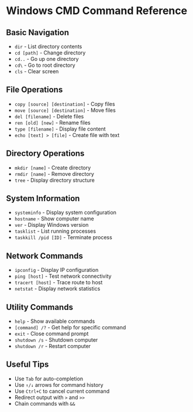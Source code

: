 # Windows CMD Command Reference

## Basic Navigation
- `dir` - List directory contents
- `cd [path]` - Change directory
- `cd..` - Go up one directory
- `cd\` - Go to root directory
- `cls` - Clear screen

## File Operations
- `copy [source] [destination]` - Copy files
- `move [source] [destination]` - Move files
- `del [filename]` - Delete files
- `ren [old] [new]` - Rename files
- `type [filename]` - Display file content
- `echo [text] > [file]` - Create file with text

## Directory Operations
- `mkdir [name]` - Create directory
- `rmdir [name]` - Remove directory
- `tree` - Display directory structure

## System Information
- `systeminfo` - Display system configuration
- `hostname` - Show computer name
- `ver` - Display Windows version
- `tasklist` - List running processes
- `taskkill /pid [ID]` - Terminate process

## Network Commands
- `ipconfig` - Display IP configuration
- `ping [host]` - Test network connectivity
- `tracert [host]` - Trace route to host
- `netstat` - Display network statistics

## Utility Commands
- `help` - Show available commands
- `[command] /?` - Get help for specific command
- `exit` - Close command prompt
- `shutdown /s` - Shutdown computer
- `shutdown /r` - Restart computer

## Useful Tips
- Use `Tab` for auto-completion
- Use `↑/↓` arrows for command history
- Use `Ctrl+C` to cancel current command
- Redirect output with `>` and `>>`
- Chain commands with `&&`
